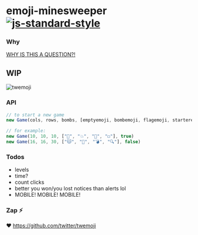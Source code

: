 # emoji-minesweeper [![js-standard-style](https://img.shields.io/badge/code%20style-standard-brightgreen.svg?style=flat)](https://github.com/feross/standard)

### Why

[WHY IS THIS A QUESTION?!](https://twitter.com/muanchiou/status/601633821012856832)

## WIP

![twemoji](https://cloud.githubusercontent.com/assets/1153134/7785884/b70647ce-01da-11e5-9385-bf104f9df483.gif)

### API

```javascript
// to start a new game
new Game(cols, rows, bombs, [emptyemoji, bombemoji, flagemoji, starteremoji], twemojiOrNot)

// for example:
new Game(10, 10, 10, ["🌱", "💥", "🚩", "◻️"], true)
new Game(16, 16, 30, ["🐱", "📛", "💣", "🔍"], false)
```

### Todos

- levels
- time?
- count clicks
- better you won/you lost notices than alerts lol
- MOBILE! MOBILE! MOBILE!

### Zap :zap:

:heart: https://github.com/twitter/twemoji
